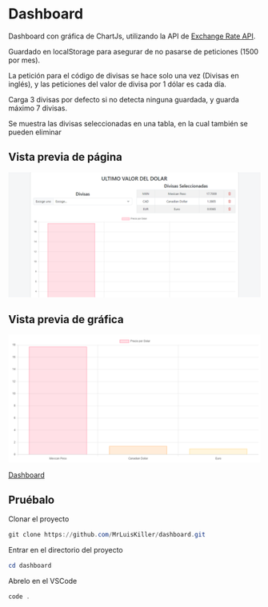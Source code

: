 # Dashboard

Dashboard con gráfica de ChartJs, utilizando la API de [Exchange Rate API](https://www.exchangerate-api.com/).

Guardado en localStorage para asegurar de no pasarse de peticiones (1500 por mes).

La petición para el código de divisas se hace solo una vez (Divisas en inglés), y las peticiones del valor de divisa por 1 dólar es cada día.

Carga 3 divisas por defecto si no detecta ninguna guardada, y guarda máximo 7 divisas.

Se muestra las divisas seleccionadas en una tabla, en la cual también se pueden eliminar

## Vista previa de página
![Vista previa página](./assets/images/Vista%20previa%20pagina.png)

## Vista previa de gráfica
![Vista previa gráfica](./assets/images/Vista%20previa%20grafica.png)

[Dashboard](https://dashboard-mlk.netlify.app/)

## Pruébalo

Clonar el proyecto
```powershell
git clone https://github.com/MrLuisKiller/dashboard.git
```
Entrar en el directorio del proyecto
```powershell
cd dashboard
```
Abrelo en el VSCode
```powershell
code .
```
